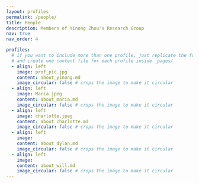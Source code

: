 ```yaml
---
layout: profiles
permalink: /people/
title: People
description: Members of Yinong Zhou's Research Group
nav: true
nav_order: 4

profiles:
  # if you want to include more than one profile, just replicate the following block
  # and create one content file for each profile inside _pages/
  - align: left
    image: prof_pic.jpg
    content: about_yinong.md
    image_circular: false # crops the image to make it circular
  - align: left
    image: Maria.jpeg
    content: about_maria.md
    image_circular: false # crops the image to make it circular
  - align: left
    image: charlotte.jpeg
    content: about_charlotte.md
    image_circular: false # crops the image to make it circular
  - align: left
    image: 
    content: about_dylan.md
    image_circular: false # crops the image to make it circular
  - align: left
    image: 
    content: about_will.md
    image_circular: false # crops the image to make it circular
---
```

